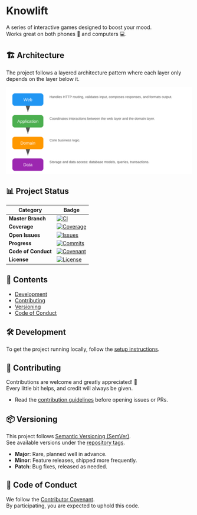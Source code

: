 # Knowlift

A series of interactive games designed to boost your mood.  
Works great on both phones 📱 and computers 💻.

## 🏗️ Architecture

The project follows a layered architecture pattern where each layer only depends on the layer below it.

![Architecture Diagram](./architecture.svg)

## 📊 Project Status

| Category           | Badge |
|--------------------|-------|
| **Master Branch**  | [![CI][ci-badge]][ci-link] |
| **Coverage**       | [![Coverage][cov-badge]][cov-link] |
| **Open Issues**    | [![Issues][issues-badge]][issues-link] |
| **Progress**       | [![Commits][commits-badge]][commits-link] |
| **Code of Conduct**| [![Covenant][covenant-badge]][covenant-link] |
| **License**        | [![License][license-badge]][license-link] |

## 📖 Contents

- [Development](#-development)  
- [Contributing](#-contributing)  
- [Versioning](#-versioning)  
- [Code of Conduct](#-code-of-conduct)  

## 🛠 Development

To get the project running locally, follow the [setup instructions][setup].

## 🤝 Contributing

Contributions are welcome and greatly appreciated! 🙌  
Every little bit helps, and credit will always be given.  

- Read the [contribution guidelines][contributing] before opening issues or PRs.

## 📦 Versioning

This project follows [Semantic Versioning (SemVer)][semver].  
See available versions under the [repository tags][tags].  

- **Major**: Rare, planned well in advance.  
- **Minor**: Feature releases, shipped more frequently.  
- **Patch**: Bug fixes, released as needed.  

## 📜 Code of Conduct

We follow the [Contributor Covenant][coc].  
By participating, you are expected to uphold this code.  


[ci-badge]: https://github.com/mariusmucenicu/knowlift/actions/workflows/ci.yml/badge.svg
[ci-link]: https://github.com/mariusmucenicu/knowlift/actions/workflows/ci.yml?query=branch%3Amaster

[cov-badge]: https://codecov.io/gh/mariusmucenicu/knowlift/branch/master/graph/badge.svg
[cov-link]: https://codecov.io/gh/mariusmucenicu/knowlift

[issues-badge]: https://img.shields.io/github/issues/mariusmucenicu/knowlift.svg
[issues-link]: https://github.com/mariusmucenicu/knowlift/issues

[commits-badge]: https://img.shields.io/github/commits-since/mariusmucenicu/knowlift/2.0.0.svg
[commits-link]: https://github.com/mariusmucenicu/knowlift/compare/2.0.0...master

[covenant-badge]: https://img.shields.io/badge/Contributor%20Covenant-3.0-4baaaa.svg
[covenant-link]: https://www.contributor-covenant.org/version/3/0/code_of_conduct

[license-badge]: https://img.shields.io/badge/License-AGPL_v3-blue.svg
[license-link]: https://www.gnu.org/licenses/agpl-3.0

[setup]: ./SETUP.md
[contributing]: ./CONTRIBUTING.md
[coc]: ./CODE_OF_CONDUCT.md
[tags]: https://github.com/mariusmucenicu/knowlift/tags
[semver]: https://semver.org
